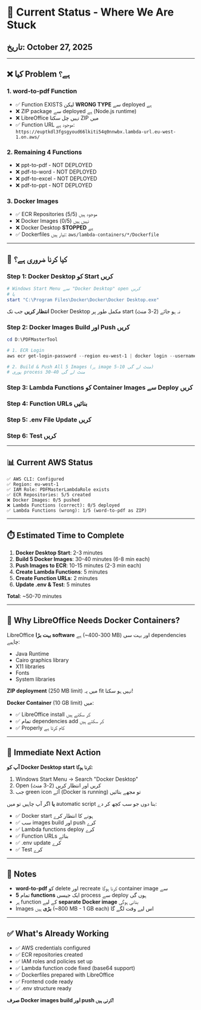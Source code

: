 # 🚨 Current Status - Where We Are Stuck

## تاریخ: October 27, 2025

---

## ❌ کیا Problem ہے؟

### 1. **word-to-pdf Function**
- ✅ Function EXISTS لیکن **WRONG TYPE** سے deployed ہے
- ❌ ZIP package سے deployed ہے (Node.js runtime)
- ❌ LibreOffice نہیں چل سکتا ZIP میں
- ✅ Function URL موجود ہے: `https://euptkdl3fgsgyoud66lkiti54q0nnwbx.lambda-url.eu-west-1.on.aws/`

### 2. **Remaining 4 Functions**
- ❌ ppt-to-pdf - NOT DEPLOYED
- ❌ pdf-to-word - NOT DEPLOYED  
- ❌ pdf-to-excel - NOT DEPLOYED
- ❌ pdf-to-ppt - NOT DEPLOYED

### 3. **Docker Images**
- ✅ ECR Repositories موجود ہیں (5/5)
- ❌ Docker Images نہیں ہیں (0/5)
- ❌ Docker Desktop **STOPPED** ہے
- ✅ Dockerfiles تیار ہیں: `aws/lambda-containers/*/Dockerfile`

---

## 🎯 کیا کرنا ضروری ہے؟

### Step 1: Docker Desktop کو Start کریں
```powershell
# Windows Start Menu سے "Docker Desktop" open کریں
# یا
start "C:\Program Files\Docker\Docker\Docker Desktop.exe"
```

**انتظار کریں** جب تک Docker Desktop مکمل طور پر start نہ ہو جائے (2-3 منٹ)

### Step 2: Docker Images Build اور Push کریں
```powershell
cd D:\PDFMasterTool

# 1. ECR Login
aws ecr get-login-password --region eu-west-1 | docker login --username AWS --password-stdin <ACCOUNT_ID>.dkr.ecr.eu-west-1.amazonaws.com

# 2. Build & Push All 5 Images (ہر image 5-10 منٹ لے گی)
# پوری process 30-40 منٹ لے گی
```

### Step 3: Lambda Functions کو Container Images سے Deploy کریں

### Step 4: Function URLs بنائیں

### Step 5: .env File Update کریں

### Step 6: Test کریں

---

## 📊 Current AWS Status

```
✅ AWS CLI: Configured
✅ Region: eu-west-1
✅ IAM Role: PDFMasterLambdaRole exists
✅ ECR Repositories: 5/5 created
❌ Docker Images: 0/5 pushed
❌ Lambda Functions (correct): 0/5 deployed
✅ Lambda Functions (wrong): 1/5 (word-to-pdf as ZIP)
```

---

## ⏱️ Estimated Time to Complete

1. **Docker Desktop Start**: 2-3 minutes
2. **Build 5 Docker Images**: 30-40 minutes (6-8 min each)
3. **Push Images to ECR**: 10-15 minutes (2-3 min each)
4. **Create Lambda Functions**: 5 minutes
5. **Create Function URLs**: 2 minutes
6. **Update .env & Test**: 5 minutes

**Total**: ~50-70 minutes

---

## 🔧 Why LibreOffice Needs Docker Containers?

LibreOffice **بہت بڑا software** ہے (~300-400 MB) اور بہت سی dependencies چاہیے:
- Java Runtime
- Cairo graphics library
- X11 libraries
- Fonts
- System libraries

**ZIP deployment** (250 MB limit) میں یہ fit نہیں ہو سکتا!

**Docker Container** (10 GB limit) میں:
- ✅ LibreOffice install کر سکتے ہیں
- ✅ تمام dependencies add کر سکتے ہیں  
- ✅ Properly کام کرتا ہے

---

## 🎯 Immediate Next Action

**آپ کو Docker Desktop start کرنا ہوگا:**

1. Windows Start Menu → Search "Docker Desktop"
2. Open کریں اور انتظار کریں (2-3 منٹ)
3. جب green icon آئے (Docker is running) تو مجھے بتائیں

**یا** اگر آپ چاہیں تو میں automatic script بنا دوں جو سب کچھ کر دے:
- ✅ Docker start ہونے کا انتظار کرے
- ✅ سب images build اور push کرے
- ✅ Lambda functions deploy کرے  
- ✅ Function URLs بنائے
- ✅ .env update کرے
- ✅ Test کرے

---

## 📝 Notes

- **word-to-pdf** کو delete اور recreate کرنا ہوگا container image سے
- تمام **5 functions** ایک جیسی process سے deploy ہوں گی
- ہر function کے لیے **separate Docker image** بنانی ہوگی
- Images **بڑی** ہیں (~800 MB - 1 GB each) اس لیے وقت لگے گا

---

## ✅ What's Already Working

- ✅ AWS credentials configured
- ✅ ECR repositories created
- ✅ IAM roles and policies set up
- ✅ Lambda function code fixed (base64 support)
- ✅ Dockerfiles prepared with LibreOffice
- ✅ Frontend code ready
- ✅ .env structure ready

**صرف Docker images build اور push کرنی ہیں!**







